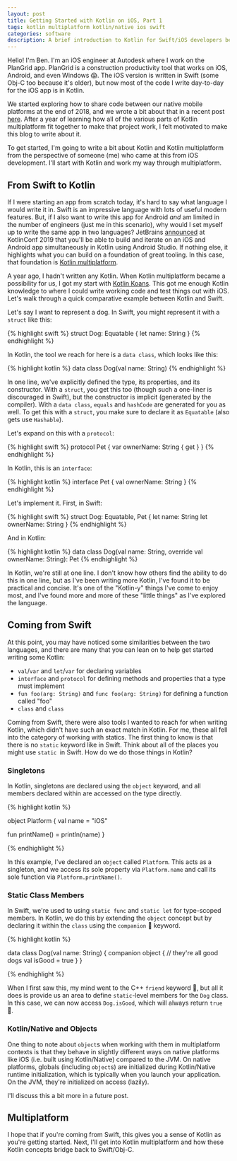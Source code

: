 ```yaml
---
layout: post
title: Getting Started with Kotlin on iOS, Part 1
tags: kotlin multiplatform kotlin/native ios swift
categories: software
description: A brief introduction to Kotlin for Swift/iOS developers before diving into Kotlin multiplatform.
---
```


Hello! I'm Ben. I'm an iOS engineer at Autodesk where I work on the PlanGrid app. PlanGrid is a construction productivity tool that works on iOS, Android, and even Windows 😱. The iOS version is written in Swift (some Obj-C too because it's older), but now most of the code I write day-to-day for the iOS app is in Kotlin.

We started exploring how to share code between our native mobile platforms at the end of 2018, and we wrote a bit about that in a recent post [here](https://medium.com/plangrid-technology/cross-platform-with-kotlin-native-at-plangrid-3e84b9cfe39c). After a year of learning how all of the various parts of Kotlin multiplatform fit together to make that project work, I felt motivated to make this blog to write about it.

To get started, I'm going to write a bit about Kotlin and Kotlin multiplatform from the perspective of someone (me) who came at this from iOS development. I'll start with Kotlin and work my way through multiplatform.

## From Swift to Kotlin

If I were starting an app from scratch today, it's hard to say what language I would write it in. Swift is an impressive language with lots of useful modern features. But, if I also want to write this app for Android _and_ am limited in the number of engineers (just me in this scenario), why would I set myself up to write the same app in two languages? JetBrains [announced](https://blog.jetbrains.com/kotlin/2019/12/what-to-expect-in-kotlin-1-4-and-beyond) at KotlinConf 2019 that you'll be able to build and iterate on an iOS and Android app simultaneously in Kotlin using Android Studio. If nothing else, it highlights what you can build on a foundation of great tooling. In this case, that foundation is [Kotlin multiplatform](https://www.jetbrains.com/lp/mobilecrossplatform).

A year ago, I hadn't written any Kotlin. When Kotlin multiplatform became a possibility for us, I got my start with [Kotlin Koans](https://play.kotlinlang.org/koans/). This got me enough Kotlin knowledge to where I could write working code and test things out with iOS. Let's walk through a quick comparative example between Kotlin and Swift.

Let's say I want to represent a dog. In Swift, you might represent it with a `struct` like this:

{% highlight swift %}
struct Dog: Equatable {
  let name: String
}
{% endhighlight %}

In Kotlin, the tool we reach for here is a `data class`, which looks like this:

{% highlight kotlin %}
data class Dog(val name: String)
{% endhighlight %}

In one line, we've explicitly defined the type, its properties, and its constructor. With a `struct`, you get this too (though such a one-liner is discouraged in Swift), but the constructor is implicit (generated by the compiler). With a `data class`, `equals` and `hashCode` are generated for you as well. To get this with a `struct`, you make sure to declare it as `Equatable` (also gets use `Hashable`).

Let's expand on this with a `protocol`:

{% highlight swift %}
protocol Pet {
  var ownerName: String { get }
}
{% endhighlight %}

In Kotlin, this is an `interface`:

{% highlight kotlin %}
interface Pet {
  val ownerName: String
}
{% endhighlight %}

Let's implement it. First, in Swift:

{% highlight swift %}
struct Dog: Equatable, Pet {
  let name: String
  let ownerName: String
}
{% endhighlight %}

And in Kotlin:

{% highlight kotlin %}
data class Dog(val name: String, override val ownerName: String): Pet
{% endhighlight %}

In Kotlin, we're still at one line. I don't know how others find the ability to do this in one line, but as I've been writing more Kotlin, I've found it to be practical and concise. It's one of the "Kotlin-y" things I've come to enjoy most, and I've found more and more of these "little things" as I've explored the language.

## Coming from Swift

At this point, you may have noticed some similarities between the two languages, and there are many that you can lean on to help get started writing some Kotlin:

- `val`/`var` and `let`/`var` for declaring variables
- `interface` and `protocol` for defining methods and properties that a type must implement
- `fun foo(arg: String)` and `func foo(arg: String)` for defining a function called "foo"
- `class` and `class`

Coming from Swift, there were also tools I wanted to reach for when writing Kotlin, which didn't have such an exact match in Kotlin. For me, these all fell into the category of working with statics. The first thing to know is that there is no `static` keyword like in Swift. Think about all of the places you might use `static `in Swift. How do we do those things in Kotlin?

### Singletons

In Kotlin, singletons are declared using the `object` keyword, and all members declared within are accessed on the type directly.

{% highlight kotlin %}

object Platform {
   val name = "iOS"

   fun printName() = println(name)
}

{% endhighlight %}

In this example, I've declared an `object` called `Platform`. This acts as a singleton, and we access its sole property via `Platform.name` and call its sole function via `Platform.printName()`.

### Static Class Members

In Swift, we're used to using `static func` and `static let` for type-scoped members. In Kotlin, we do this by extending the `object` concept but by declaring it within the `class` using the `companion` 🤝 keyword.

{% highlight kotlin %}

data class Dog(val name: String) {
    companion object {
        // they're all good dogs
        val isGood = true
    }
}

{% endhighlight %}

When I first saw this, my mind went to the C++ `friend` keyword 🙈, but all it does is provide us an area to define `static`-level members for the `Dog` class. In this case, we can now access `Dog.isGood`, which will always return `true` 🐶.

### Kotlin/Native and Objects

One thing to note about `object`s when working with them in multiplatform contexts is that they behave in slightly different ways on native platforms like iOS (i.e. built using Kotlin/Native) compared to the JVM. On native platforms, globals (including `object`s) are initialized during Kotlin/Native runtime initialization, which is typically when you launch your application. On the JVM, they're initialized on access (lazily).

I'll discuss this a bit more in a future post.

## Multiplatform

I hope that if you're coming from Swift, this gives you a sense of Kotlin as you're getting started. Next, I'll get into Kotlin multiplatform and how these Kotlin concepts bridge back to Swift/Obj-C.
